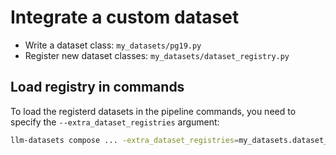 # Integrate a custom dataset

- Write a dataset class: `my_datasets/pg19.py`
- Register new dataset classes: `my_datasets/dataset_registry.py`

## Load registry in commands

To load the registerd datasets in the pipeline commands, you need to specify the `--extra_dataset_registries` argument:

```bash
llm-datasets compose ... -extra_dataset_registries=my_datasets.dataset_registry
```